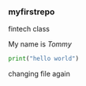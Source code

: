 ### myfirstrepo
fintech class

My name is *Tommy*

```python
print("hello world")
```

changing file again
